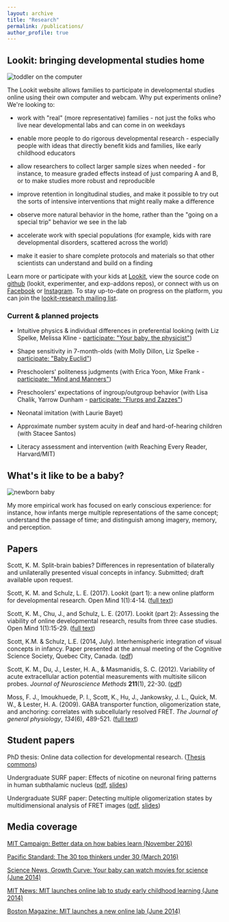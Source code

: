 ```yaml
---
layout: archive
title: "Research"
permalink: /publications/
author_profile: true
---
```


## Lookit: bringing developmental studies home

<img src="../../files/img/computerbaby.jpg" alt="toddler on the computer" class="research_thumbnail" />

The Lookit website allows families to participate in developmental studies online using their own computer and webcam. Why put experiments online? We're looking to:

- work with "real" (more representative) families - not just the folks who live near developmental labs and can come in on weekdays

- enable more people to do rigorous developmental research - especially people with ideas that directly benefit kids and families, like early childhood educators

- allow researchers to collect larger sample sizes when needed - for instance, to measure graded effects instead of just comparing A and B, or to make studies more robust and reproducible

- improve retention in longitudinal studies, and make it possible to try out the sorts of intensive interventions that might really make a difference

- observe more natural behavior in the home, rather than the "going on a special trip" behavior we see in the lab

- accelerate work with special populations (for example, kids with rare developmental disorders, scattered across the world)

- make it easier to share complete protocols and materials so that other scientists can understand and build on a finding

Learn more or participate with your kids at [Lookit](https://lookit.mit.edu), view the source code on [github](https://github.com/lookit/) (lookit, experimenter, and                                      exp-addons repos), or connect with us on [Facebook](https://www.facebook.com/lookit.mit.edu) or [Instagram](https://www.instagram.com/babiesoflookit/). To stay up-to-date on 
progress on the platform, you can join the [lookit-research mailing list](http://mailman.mit.edu/mailman/listinfo/lookit-research).

### Current & planned projects

- Intuitive physics & individual differences in preferential looking (with Liz Spelke, Melissa Kline - [participate: "Your baby, the physicist"](https://lookit.mit.edu/studies/cfddb63f-12e9-4e62-abd1-47534d6c4dd2/))

- Shape sensitivity in 7-month-olds (with Molly Dillon, Liz Spelke - [participate: "Baby Euclid"](https://lookit.mit.edu/studies/c7001e3a-cfc5-4054-a8e0-0f5e520950ab/))

- Preschoolers' politeness judgments (with Erica Yoon, Mike Frank - [participate: "Mind and Manners"](https://lookit.mit.edu/studies/))

- Preschoolers' expectations of ingroup/outgroup behavior (with Lisa Chalik, Yarrow Dunham - [participate: "Flurps and Zazzes"](https://lookit.mit.edu/studies/1e9157cd-b898-4098-9429-a599720d0c0a/))

- Neonatal imitation (with Laurie Bayet)

- Approximate number system acuity in deaf and hard-of-hearing children (with Stacee Santos)

- Literacy assessment and intervention (with Reaching Every Reader, Harvard/MIT)

## What's it like to be a baby?

<img src="../../files/img/newborn_remy.jpg" alt="newborn baby" class="research_thumbnail" />

My more empirical work has focused on early conscious experience: for instance, how infants merge multiple representations of the same concept; understand the passage of time; and distinguish among imagery, memory, and  perception.
                    
## Papers

Scott, K. M. Split-brain babies? Differences in representation of bilaterally and unilaterally presented visual concepts in infancy. Submitted; draft available upon request.

Scott, K. M. and Schulz, L. E. (2017). Lookit (part 1): a new online platform for developmental research. Open Mind 1(1):4-14. (<a href="https://www.mitpressjournals.org/doi/full/10.1162/OPMI_a_00002">full text</a>)

Scott, K. M., Chu, J., and Schulz, L. E. (2017). Lookit (part 2): Assessing the viability of online developmental research, results from three case studies. Open Mind 1(1):15-29.
(<a href="https://www.mitpressjournals.org/doi/abs/10.1162/OPMI_a_00001">full text</a>)

Scott, K.M. & Schulz, L.E. (2014, July). Interhemispheric integration of visual concepts in infancy. Paper presented at the annual meeting of the Cognitive Science Society, Quebec City, Canada. (<a href="https://mindmodeling.org/cogsci2014/papers/245/paper245.pdf">pdf</a>)

Scott, K. M., Du, J., Lester, H. A., &amp; Masmanidis, S. C. (2012).  Variability of acute extracellular action potential measurements with  multisite silicon probes. <em>Journal of Neuroscience Methods</em> <b>211</b>(1), 22-30. 
(<a href="../../files/slides/Scott-JNeurosciMeth-2012.pdf">pdf</a>)
                                               
Moss, F. J., Imoukhuede, P. I., Scott, K., Hu, J., Jankowsky, J. L., Quick, M. W., &amp; Lester,  H. A. (2009). GABA transporter function, oligomerization state, and  anchoring: correlates with subcellularly resolved FRET. <em>The Journal of general physiology</em>, <em>134</em>(6), 489-521. (<a href="http://jgp.rupress.org/content/134/6/489.long">full text</a>)

## Student papers

PhD thesis: Online data collection for developmental research.  (<a href="https://thesiscommons.org/qjs9y">Thesis commons</a>)

Undergraduate SURF paper: Effects of nicotine on neuronal firing patterns in human subthalamic nucleus (<a href="../../files/slides/draft.pdf">pdf</a>, <a href="../../files/slides/SURFtalkPerpallFinal.pdf">slides</a>)

Undergraduate SURF paper: Detecting multiple oligomerization states by multidimensional analysis of FRET images (<a              href="../../files/slides/KSFinalReportSURF09.pdf">pdf</a>, <a href="../../files/slides/KSperpallSemi0910.pdf">slides</a>)

## Media coverage
[MIT Campaign: Better data on how babies learn (November 2016)](https://betterworld.mit.edu/better-data-babies-learn/)

[Pacific Standard: The 30 top thinkers under 30 (March 2016)](https://psmag.com/social-justice/the-30-top-thinkers-under-30-kim-scott)

[Science News, Growth Curve: Your baby can watch movies for science (June 2014)](https://www.sciencenews.org/blog/growth-curve/your-baby-can-watch-movies-science)

[MIT News: MIT launches online lab to study early childhood learning (June 2014)](http://news.mit.edu/2014/mit-launches-online-lab-early-childhood-learning-lookit)

[Boston Magazine: MIT launches a new online lab (June 2014)](http://www.bostonmagazine.com/health/blog/2014/06/19/new-mit-lab/)


<!---
{% if author.googlescholar %}
  You can also find my articles on <u><a href="{{author.googlescholar}}">my Google Scholar profile</a>.</u>
{% endif %}

{% include base_path %}

{% for post in site.publications reversed %}
  {% include archive-single.html %}
{% endfor %}
-->
